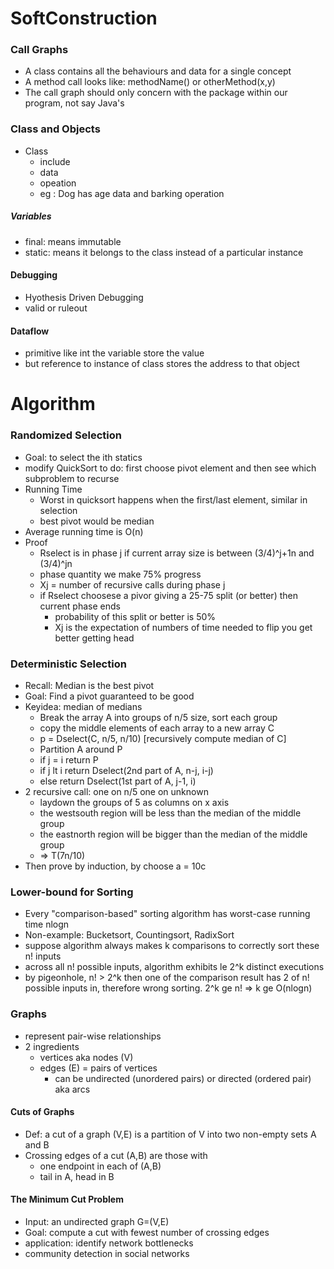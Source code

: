# SoftConstruction
### Call Graphs
- A class contains all the behaviours and data for a single concept
- A method call looks like: methodName() or otherMethod(x,y)
- The call graph should only concern with the package within our program, not say Java's
### Class and Objects
- Class
  - include
  - data
  - opeation
  - eg : Dog has age data and barking operation
##### Variables
- final: means immutable
- static: means it belongs to the class instead of a particular instance
#### Debugging
- Hyothesis Driven Debugging
- valid or ruleout
#### Dataflow
- primitive like int the variable store the value
- but reference to instance of class stores the address to that object
# Algorithm
### Randomized Selection 
- Goal: to select the ith statics
- modify QuickSort to do: first choose pivot element and then see which subproblem to recurse
- Running Time
  - Worst in quicksort happens when the first/last element, similar in selection
  - best pivot would be median
- Average running time is O(n)
- Proof
  - Rselect is in phase j if current array size is between (3/4)^j+1n and (3/4)^jn
  - phase quantity we make 75% progress
  - Xj = number of recursive calls during phase j 
  - if Rselect choosese a pivor giving a 25-75 split (or better) then current phase ends
    - probability of this split or better is 50%
	- Xj is the expectation of numbers of time needed to flip you get better getting head
### Deterministic Selection
- Recall: Median is the best pivot
- Goal: Find a pivot guaranteed to be good
- Keyidea: median of medians
  - Break the array A into groups of n/5 size, sort each group
  - copy the middle elements of each array to a new array C
  - p = Dselect(C, n/5, n/10) [recursively compute median of C]
  - Partition A around P
  - if j = i return P
  - if j lt i return Dselect(2nd part of A, n-j, i-j)
  - else return Dselect(1st part of A, j-1, i)
- 2 recursive call: one on n/5 one on unknown
  - laydown the groups of 5 as columns on x axis
  - the westsouth region will be less than the median of the middle group
  - the eastnorth region will be bigger than the median of the middle group
  - => T(7n/10)
- Then prove by induction, by choose a = 10c
### Lower-bound for Sorting
- Every "comparison-based" sorting algorithm has worst-case running time nlogn
- Non-example: Bucketsort, Countingsort, RadixSort
- suppose algorithm always makes k comparisons to correctly sort these n! inputs
- across all n! possible inputs, algorithm exhibits le 2^k distinct executions
- by pigeonhole, n! > 2^k then one of the comparison result has 2 of n! possible inputs in, therefore wrong sorting. 2^k ge n! => k ge O(nlogn)
### Graphs
- represent pair-wise relationships
- 2 ingredients
  - vertices aka nodes (V)
  - edges (E) = pairs of vertices
    - can be undirected (unordered pairs) or directed (ordered pair) aka arcs
#### Cuts of Graphs
- Def: a cut of a graph (V,E) is a partition of V into two non-empty sets A and B
- Crossing edges of a cut (A,B) are those with 
  - one endpoint in each of (A,B)
  - tail in A, head in B
#### The Minimum Cut Problem
- Input: an undirected graph G=(V,E)
- Goal: compute a cut with fewest number of crossing edges
- application: identify network bottlenecks
- community detection in social networks
